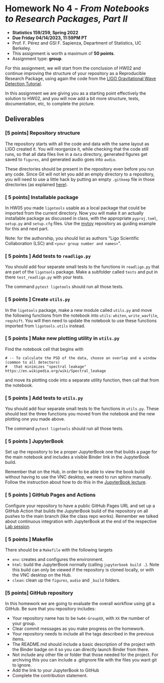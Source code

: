 # Homework No 4 - _From Notebooks to Research Packages, Part II_

* **Statistics 159/259, Spring 2022**
* **Due Friday 04/14/2023, 11:59PM PT**
* Prof. F. Pérez and GSI F. Sapienza, Department of Statistics, UC Berkeley.
* This assignment is worth a maximum of **50 points**.
* Assignment type: **group**.

For this assignment, we will start from the conclusion of HW02 and continue improving the structure of your repository as a Reproducible Research Package, using again the code from the [LIGO Gravitational Wave Detection Tutorial](https://github.com/losc-tutorial/LOSC_Event_tutorial).

In this assignment we are giving you as a starting point effectively the solution to HW02, and you will now add a bit more structure, tests, documentation, etc, to complete the picture.

## Deliverables

### [5 points] Repository structure

The repository starts with all the code and data with the same layout as LIGO created it. You will reorganize it, while checking that the code still runs, so that all data files live in a `data` directory, generated figures get saved to `figures`, and generated audio goes into `audio`.  

These directories should be present in the repository even before you run any code. Since Git will not let you add an empty directory to a repository, you will need to use a little hack by putting an empty `.gitkeep` file in those directories (as explained [here](https://www.theserverside.com/blog/Coffee-Talk-Java-News-Stories-and-Opinions/gitkeep-push-empty-folders-git-commit)). 

### [ 5 points] Installable package

In HW05 you made `ligotools` usable as a local package that could be imported from the current directory. Now you will make it an actually installable package as discussed in class, with the appropriate `pyproj.toml`, `setup.py` and `setup.cfg` files. Use the [mytoy](https://github.com/fperez/mytoy) repository as guiding example for this and next part.  

Note: for the authorship, you should list as authors "Ligo Scientific Collaboration (LSC) and `<your group number and names>`".

### [ 5 points ] Add tests to `readligo.py`

You should add four separate small tests to the functions in `readligo.py` that are part of the `ligotools` package.  Make a subfolder called `tests` and put in there `test_readligo.py` with your tests. 

The command `pytest ligotools` should run all those tests.

### [ 5 points ] Create `utils.py`

In the `ligotools` package, make a new module called `utils.py` and move the following functions from the notebook into `utils`: `whiten`, `write_wavfile`, `reqshift`. You will then need to update the notebook to use these functions imported from `ligotools.utils` instead.

### [ 5 points ] Make new plotting utility in `utils.py`

Find the notebook cell that begins with

```
# -- To calculate the PSD of the data, choose an overlap and a window (common to all detectors)
#   that minimizes "spectral leakage" https://en.wikipedia.org/wiki/Spectral_leakage
```

and move its plotting code into a separate utility function, then call that from the notebook.

### [ 5 points ] Add tests to `utils.py`

You should add four separate small tests to the functions in `utils.py`. These should test the three functions you moved from the notebook and the new plotting one you made above.

The command `pytest ligotools` should run all those tests.

### [ 5 points ] JupyterBook

Set up the repository to be a proper JupyterBook one that builds a page for the main notebook and includes a visible Binder link in the JupyterBook build.

Remember that on the Hub, in order to be able to view the book build without having to use the VNC desktop, we need to run sphinx manually. Follow the instruction about how to do this in the [JupyterBook lecture](https://ucb-stat-159-s23.github.io/site/lectures/documentation/jupyter-book.html).


### [ 5 points ] GitHub Pages and Actions

Configure your repository to have a public GitHub Pages URL and set up a GitHub Action that builds the JupyterBook build of the repository on all pushes to the main branch (like the class repo works). Remember we talked about continuous integration with JupyterBook at the end of the respective [Lab session](https://ucb-stat-159-s23.github.io/site/lab/lab07/lab07.html).

### [ 5 points ] Makefile

There should be a `Makefile` with the following targets

- `env`: creates and configures the environment.
- `html`: build the JupyterBook normally (calling `jupyterbook build .`). Note this build can only be viewed if the repository is cloned locally, or with the VNC desktop on the Hub.
- `clean`: clean up the `figures`, `audio`  and `_build` folders.

### [5 points] GitHub repository

In this homework we are going to evaluate the overall workflow using git a GitHub. Be sure that you repository includes:

- Your repository name has to be `hw04-GroupXX`, with `XX` the number of your group.
- Clear commit messages as you make progress on the homework.
- Your repository needs to include all the tags described in the previous items.
- The README.md should include a basic description of the project with the Binder badge on it so you can directly launch Binder from there.
- Not include any other file or folder that those needed for the project. For archiving this you can include a .gitignore file with the files you want git to ignore.
- Add the link to your JupyterBook to GitHub 
- Complete the contribution statement. 

